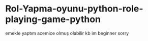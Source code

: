 # Rol-Yapma-oyunu-python-role-playing-game-python
emekle yaptım acemice olmuş olabilir kb im beginner sorry

